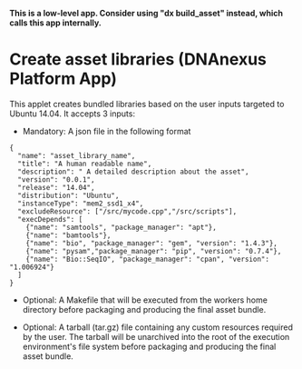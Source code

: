 **This is a low-level app. Consider using "dx build_asset" instead, which calls this app internally.**

# Create asset libraries (DNAnexus Platform App)

This applet creates bundled libraries based on the user inputs targeted to Ubuntu 14.04. It accepts 3 inputs:

* Mandatory: A json file in the following format

```
{
  "name": "asset_library_name",
  "title": "A human readable name",
  "description": " A detailed description about the asset",
  "version": "0.0.1",
  "release": "14.04",
  "distribution": "Ubuntu",
  "instanceType": "mem2_ssd1_x4",
  "excludeResource": ["/src/mycode.cpp","/src/scripts"],
  "execDepends": [
    {"name": "samtools", "package_manager": "apt"},
    {"name": "bamtools"},
    {"name": "bio", "package_manager": "gem", "version": "1.4.3"},
    {"name": "pysam","package_manager": "pip", "version": "0.7.4"},
    {"name": "Bio::SeqIO", "package_manager": "cpan", "version": "1.006924"}
  ]
}
```

* Optional: A Makefile that will be executed from the workers home directory before packaging and producing the final asset bundle.

* Optional: A tarball (tar.gz) file containing any custom resources required by the user. The tarball will be unarchived into the root of the execution environment's file system before packaging and producing the final asset bundle.
